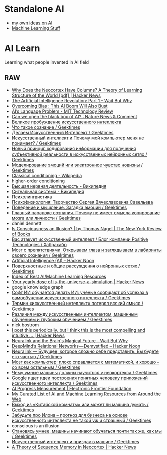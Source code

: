 # Standalone AI
- [my own ideas on AI](my-ideas.md)
- [Machine Learning Stuff](ml)

# AI Learn
Learning what people invented in AI field


## RAW
- [Why Does the Neocortex Have Columns? A Theory of Learning Structure of the World [pdf] | Hacker News](https://news.ycombinator.com/item?id=15550783)
- [The Artificial Intelligence Revolution: Part 1 - Wait But Why](https://waitbutwhy.com/2015/01/artificial-intelligence-revolution-1.html)
- [Overcoming Bias : This AI Boom Will Also Bust](http://www.overcomingbias.com/2016/12/this-ai-boom-will-also-bust.html)
- [AI’s Language Problem - MIT Technology Review](https://www.technologyreview.com/s/602094/ais-language-problem/?set=602129)
- [Can we open the black box of AI? : Nature News & Comment](http://www.nature.com/news/can-we-open-the-black-box-of-ai-1.20731)
- [Великое пробуждение искусственного интеллекта](https://vc.ru/21767-the-great-ai-awakening)
- [Что такое сознание / Geektimes](https://geektimes.ru/post/283948/)
- [Делаем Искусственный Интеллект / Geektimes](https://geektimes.ru/post/25605/)
- [Искусственный интеллект и Почему мой компьютер меня не понимает? / Geektimes](https://geektimes.ru/post/193000/)
- [Новый принцип кодирования информации для получения субъективной реальности в искусственных нейронных сетях / Geektimes](https://geektimes.ru/post/283438/)
- [Моделирование эмоций или электронное чувство новизны / Geektimes](https://geektimes.ru/post/280392/)
- [Classical conditioning - Wikipedia](https://en.wikipedia.org/wiki/Classical_conditioning)
- higher-order conditioning
- [Высшая нервная деятельность - Википедия](https://ru.wikipedia.org/wiki/Высшая_нервная_деятельность)
- [Сигнальная система - Википедия](https://ru.wikipedia.org/wiki/Сигнальная_система)
- Психолингвистика
- [Психофизиология: Творчество Сергея Вячеславовича Савельева](http://scorcher.ru/neuro/neuro_sys/Savelyev/Sergey_Vjacheslavovicha_Savelyevs_creativity.php)
- [Поведение и мышление. Загадка эмоций / Geektimes](https://geektimes.ru/post/240400/)
- [Главный парадокс сознания. Почему не имеет смысла копирование мозга или личности / Geektimes](https://geektimes.ru/post/284304/)
- daniel dennett
- [Is Consciousness an Illusion? | by Thomas Nagel | The New York Review of Books](http://www.nybooks.com/articles/2017/03/09/is-consciousness-an-illusion-dennett-evolution/)
- [Вас атакует искусственный интеллект / Блог компании Positive Technologies / Хабрахабр](https://habrahabr.ru/company/pt/blog/321586/)
- [Мозг с препятствиями. Открываем глаза и заглядываем в лабиринты своего сознания / Geektimes](https://geektimes.ru/post/285762/)
- [Artificial Intelligence (AI) – Hacker Noon](https://hackernoon.com/artificial-intelligence/home)
- [Поверхностные и общие рассуждения о нейронных сетях / Geektimes](https://geektimes.ru/post/286658/)
- [Index of Best AI/Machine Learning Resources](https://hackernoon.com/index-of-best-ai-machine-learning-resources-71ba0c73e34d)
- [Your yearly dose of is-the-universe-a-simulation | Hacker News](https://news.ycombinator.com/item?id=13928789)
- google knowledge graph
- [Софт ИИ обучается делать ИИ: учёные сообщают об успехах в самообучении искусственного интеллекта / Geektimes](https://geektimes.ru/post/284978/)
- [Термин «искусственный интеллект» потерял всякий смысл / Geektimes](https://geektimes.ru/post/287594/)
- [Различия между искусственным интеллектом, машинным обучением и глубоким обучением / Geektimes](https://geektimes.ru/post/286306/)
- nick bostrom
- [I post this periodically, but I think this is the most compelling and intuitive ... | Hacker News](https://news.ycombinator.com/item?id=13975323)
- [Neuralink and the Brain's Magical Future - Wait But Why](https://waitbutwhy.com/2017/04/neuralink.html)
- [DeepMind’s Relational Networks — Demystified – Hacker Noon](https://hackernoon.com/deepmind-relational-networks-demystified-b593e408b643)
- [Neuralink — Будущее, которое сложно себе представить. Вы будете его частью / Geektimes](https://geektimes.ru/post/290963/)
- [Мозг как компьютер: плохо справляется с математикой, и хорошо – со всем остальным / Geektimes](https://geektimes.ru/post/291035/)
- [Чему умные машины должны научиться у неокортекса / Geektimes](https://geektimes.ru/post/291155/#comment_10197121)
- [Google ищет идеи построения понятных человеку приложений искусственного интеллекта / Geektimes](https://geektimes.ru/post/291141/)
- [AI Progress Measurement | Electronic Frontier Foundation](https://www.eff.org/ai/metrics)
- [My Curated List of AI and Machine Learning Resources from Around the Web](https://unsupervisedmethods.com/my-curated-list-of-ai-and-machine-learning-resources-from-around-the-web-9a97823b8524)
- [Выход из «Китайской комнаты» или может ли машина думать / Geektimes](https://geektimes.ru/post/291991/)
- [Забудьте про Илона – прогноз для бизнеса на основе искусственного интеллекта не такой уж и страшный / Geektimes](https://geektimes.ru/post/294357/)
- conscious is an illusion
- [Становясь умнее, машины начинают обучаться почти так же, как мы / Geektimes](https://geektimes.ru/post/286432/)
- [Искусственный интеллект и призрак в машине / Geektimes](https://geektimes.ru/post/286554/)
- [A Theory of Sequence Memory in Neocortex | Hacker News](https://news.ycombinator.com/item?id=15533024)
